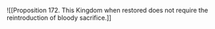 ![[Proposition 172. This Kingdom when restored does not require the reintroduction of bloody sacrifice.]]